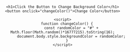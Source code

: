 <!DOCTYPE html>
<html lang="en">
<head>
    <meta charset="UTF-8">
    <meta name="viewport" content="width=device-width, initial-scale=1.0">
    <title>Random Background Color</title>
    <style>
        body {
            text-align: center;
            font-family: Arial, sans-serif;
            padding: 50px;
        }
        button {
            padding: 10px 20px;
            font-size: 16px;
            cursor: pointer;
        }
    </style>
</head>
<body>

    <h1>Click the Button to Change Background Color</h1>
    <button onclick="changeColor()">Change Color</button>

    <script>
        function changeColor() {
            const randomColor = "#" + Math.floor(Math.random()*16777215).toString(16);
            document.body.style.backgroundColor = randomColor;
        }
    </script>

</body>
</html>

